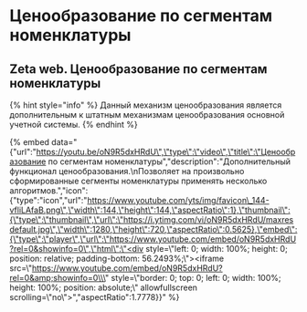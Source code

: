 # Ценообразование по сегментам номенклатуры

## Zeta web. Ценообразование по сегментам номенклатуры

{% hint style="info" %}
Данный механизм ценообразования является дополнительным к штатным механизмам ценообразования основной учетной системы.
{% endhint %}

{% embed data="{\"url\":\"https://youtu.be/oN9R5dxHRdU\",\"type\":\"video\",\"title\":\"Ценообразование по сегментам номенклатуры\",\"description\":\"Дополнительный функционал ценообразования.\\nПозволяет на произвольно сформированные сегменты номенклатуры применять несколько алгоритмов.\",\"icon\":{\"type\":\"icon\",\"url\":\"https://www.youtube.com/yts/img/favicon\_144-vfliLAfaB.png\",\"width\":144,\"height\":144,\"aspectRatio\":1},\"thumbnail\":{\"type\":\"thumbnail\",\"url\":\"https://i.ytimg.com/vi/oN9R5dxHRdU/maxresdefault.jpg\",\"width\":1280,\"height\":720,\"aspectRatio\":0.5625},\"embed\":{\"type\":\"player\",\"url\":\"https://www.youtube.com/embed/oN9R5dxHRdU?rel=0&showinfo=0\",\"html\":\"<div style=\\\"left: 0; width: 100%; height: 0; position: relative; padding-bottom: 56.2493%;\\\"><iframe src=\\\"https://www.youtube.com/embed/oN9R5dxHRdU?rel=0&amp;showinfo=0\\\" style=\\\"border: 0; top: 0; left: 0; width: 100%; height: 100%; position: absolute;\\\" allowfullscreen scrolling=\\\"no\\\"></iframe></div>\",\"aspectRatio\":1.7778}}" %}



